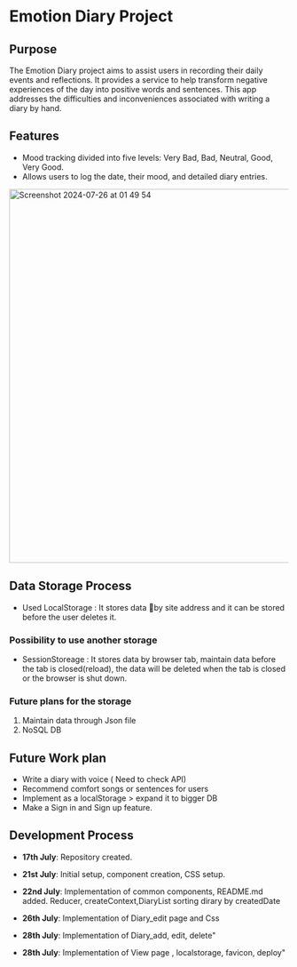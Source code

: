 # Emotion Diary Project

## Purpose
The Emotion Diary project aims to assist users in recording their daily events and reflections. It provides a service to help transform negative experiences of the day into positive words and sentences. This app addresses the difficulties and inconveniences associated with writing a diary by hand.

## Features
- Mood tracking divided into five levels: Very Bad, Bad, Neutral, Good, Very Good.
- Allows users to log the date, their mood, and detailed diary entries.

<img width="673" alt="Screenshot 2024-07-26 at 01 49 54" src="https://github.com/user-attachments/assets/77f5d9d1-a896-4894-b072-4ca37df26da6">

## Data Storage Process
  - Used LocalStorage : It stores data by site address and it can be stored before the user deletes it.
### Possibility to use another storage
  - SessionStoreage : It stores data  by browser tab, maintain data before the tab is closed(reload), the data will be deleted when the tab is closed or the browser is shut down.
### Future plans for the storage
1. Maintain data through Json file
2. NoSQL DB

## Future Work plan
- Write a diary with voice ( Need to check API)
- Recommend comfort songs or sentences for users
- Implement as a localStorage > expand it to bigger DB
- Make a Sign in and Sign up feature.

## Development Process
- **17th July**: Repository created.

- **21st July**: Initial setup, component creation, CSS setup.

 
- **22nd July**: Implementation of common components, README.md added. Reducer, createContext,DiaryList sorting dirary by createdDate
  
- **26th July**: Implementation of Diary_edit page and Css

- **28th July**: Implementation of Diary_add, edit, delete"

- **28th July**: Implementation of View page , localstorage, favicon, deploy"

